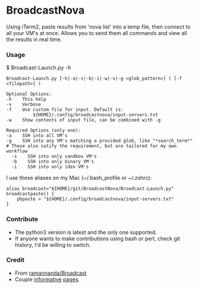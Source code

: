 # BroadcastNova

Using iTerm2, paste results from 'nova list' into a temp file, then connect to all your VM's at once. Allows you to send them all commands and view all the results in real time.

### Usage

$ Broadcast-Launch.py -h

    Broadcast-Launch.py [-h|-a|-s|-b|-i|-w|-v|-g <glob_pattern>] ( [-f <filepath>] )

    Optional Options:
    -h    This help
    -v    Verbose
    -f    Use custom file for input. Default is:
              ${HOME}/.config/broadcastnova/input-servers.txt
    -w    Show contents of input file, can be combined with -g

    Required Options (only one):
    -a    SSH into all VM's
    -g    SSH into any VM's matching a provided glob, like "*search_term*"
    # These also satify the requirement, but are tailored for my own workflow
      -s    SSH into only sandbox VM's
      -b    SSH into only binary VM's
      -i    SSH into only idev VM's


I use these aliases on my Mac (~/.bash_profile or ~/.zshrc):

    alias broadcast="${HOME}/git/BroadcastNova/Broadcast-Launch.py"
    broadcastpaste() {
        pbpaste > "${HOME}/.config/broadcastnova/input-servers.txt"
    }

### Contribute

* The python3 version is latest and the only one supported.
* If anyone wants to make contributions using bash or perl, check git history, I'd be willing to switch.

### Credit
* From [ramannanda/Broadcast](https://github.com/ramannanda/Broadcast)
* Couple [informative](https://github.com/bikboy/Tim/wiki/AWS-CLI----ITerm2-automation-(Mac)) [pages](https://alvinalexander.com/source-code/mac-os-x/how-run-multiline-applescript-script-unix-shell-script-osascript).
